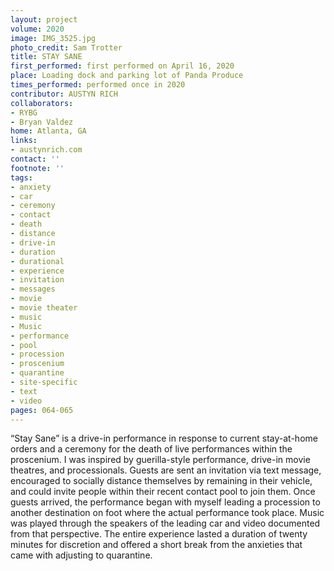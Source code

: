 ```yaml
---
layout: project
volume: 2020
image: IMG_3525.jpg
photo_credit: Sam Trotter
title: STAY SANE
first_performed: first performed on April 16, 2020
place: Loading dock and parking lot of Panda Produce
times_performed: performed once in 2020
contributor: AUSTYN RICH
collaborators:
- RYBG
- Bryan Valdez
home: Atlanta, GA
links:
- austynrich.com
contact: ''
footnote: ''
tags:
- anxiety
- car
- ceremony
- contact
- death
- distance
- drive-in
- duration
- durational
- experience
- invitation
- messages
- movie
- movie theater
- music
- Music
- performance
- pool
- procession
- proscenium
- quarantine
- site-specific
- text
- video
pages: 064-065
---
```


“Stay Sane” is a drive-in performance in response to current stay-at-home orders and a ceremony for the death of live performances within the proscenium. I was inspired by guerilla-style performance, drive-in movie theatres, and processionals. Guests are sent an invitation via text message, encouraged to socially distance themselves by remaining in their vehicle, and could invite people within their recent contact pool to join them. Once guests arrived, the performance began with myself leading a procession to another destination on foot where the actual performance took place. Music was played through the speakers of the leading car and video documented from that perspective. The entire experience lasted a duration of twenty minutes for discretion and offered a short break from the anxieties that came with adjusting to quarantine.